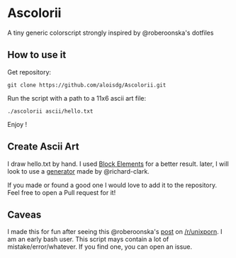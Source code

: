 # Ascolorii

A tiny generic colorscript strongly inspired by @roberoonska's dotfiles

## How to use it

Get repository:

    git clone https://github.com/aloisdg/Ascolorii.git
	
Run the script with a path to a 11x6 ascii art file:

    ./ascolorii ascii/hello.txt

Enjoy !

## Create Ascii Art

I draw hello.txt by hand. I used [Block Elements](https://en.wikipedia.org/wiki/Block_Elements) for a better result.
later, I will look to use a [generator](http://www.richard-h-clark.com/projects/block-art.html) made by @richard-clark.

If you made or found a good one I would love to add it to the repository. Feel free to open a Pull request for it!

## Caveas

I made this for fun after seeing this @roberoonska's [post](https://redd.it/42pgv7) on [/r/unixporn](https://www.reddit.com/r/unixporn/).
I am an early bash user. This script mays contain a lot of mistake/error/whatever. If you find one, you can open an issue.
